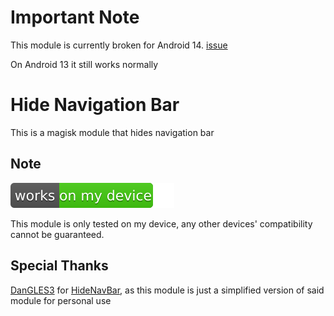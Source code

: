 # Important Note

This module is currently broken for Android 14. [issue](https://issuetracker.google.com/issues/306002254)

On Android 13 it still works normally

# Hide Navigation Bar

This is a magisk module that hides navigation bar

## Note

![womd](womd.svg)

This module is only tested on my device, any other devices' compatibility cannot be guaranteed.

## Special Thanks

[DanGLES3](https://github.com/DanGLES3) for [HideNavBar](https://github.com/Magisk-Modules-Alt-Repo/HideNavBar), as this module is just a simplified version of said module for personal use
